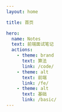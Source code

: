```yaml
---
layout: home

title: 首页

hero:
  name: Notes
  text: 前端面试笔记
  actions:
    - theme: brand
      text: 算法
      link: /code/
    - theme: alt
      text: 前端
      link: /fe/
    - theme: alt
      text: 基础
      link: /basic/
---
```

